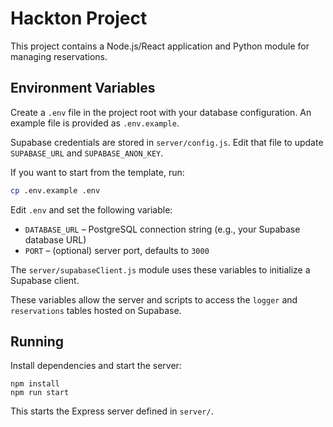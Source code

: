 # Hackton Project

This project contains a Node.js/React application and Python module for managing reservations.

## Environment Variables

Create a `.env` file in the project root with your database configuration. An example
file is provided as `.env.example`.

Supabase credentials are stored in `server/config.js`. Edit that file to update
`SUPABASE_URL` and `SUPABASE_ANON_KEY`.

If you want to start from the template, run:

```bash
cp .env.example .env
```

Edit `.env` and set the following variable:

- `DATABASE_URL` – PostgreSQL connection string (e.g., your Supabase database URL)
- `PORT` – (optional) server port, defaults to `3000`

The `server/supabaseClient.js` module uses these variables to initialize a Supabase client.

These variables allow the server and scripts to access the `logger` and `reservations` tables hosted on Supabase.

## Running

Install dependencies and start the server:

```
npm install
npm run start
```

This starts the Express server defined in `server/`.
